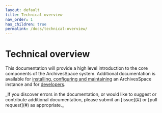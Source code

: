 ```yaml
---
layout: default
title: Technical overview
nav_order: 1
has_children: true
permalink: /docs/technical-overview/
---
```


# Technical overview

This documentation will provide a high level introduction to the core
components of the ArchivesSpace system. Additional documentation is
available for [installing, configuring and maintaining](#) an ArchivesSpace
instance and for [developers](#).

<div class="code-example" markdown="1">
_If you discover errors in the documentation, or would like to suggest
or contribute additional documentation, please submit an [issue](#) or
[pull request](#) as appropriate._
</div>
